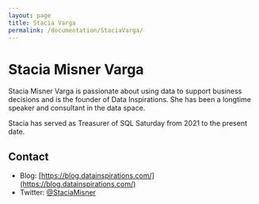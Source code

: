 ```yaml
---
layout: page
title: Stacia Varga
permalink: /documentation/StaciaVarga/
---
```

# Stacia Misner Varga
Stacia Misner Varga is passionate about using data to support business decisions and is the founder of Data Inspirations. She has been a longtime speaker and consultant in the data space.

Stacia has served as Treasurer of SQL Saturday from 2021 to the present date.

## Contact
- Blog: [https://blog.datainspirations.com/](https://blog.datainspirations.com/)
- Twitter: [@StaciaMisner](https://twitter.com/StaciaMisner)

